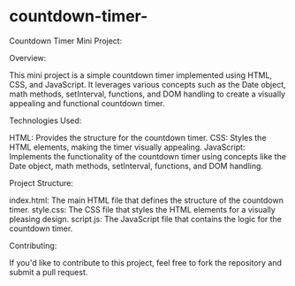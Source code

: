 # countdown-timer-


Countdown Timer Mini Project:

Overview: 

This mini project is a simple countdown timer implemented using HTML, CSS, and JavaScript. It leverages various concepts such as the Date object, math methods, setInterval, functions, and DOM handling to create a visually appealing and functional countdown timer.

Technologies Used: 

HTML: Provides the structure for the countdown timer.
CSS: Styles the HTML elements, making the timer visually appealing.
JavaScript: Implements the functionality of the countdown timer using concepts like the Date object, math methods, setInterval, functions, and DOM handling.

Project Structure: 

index.html: The main HTML file that defines the structure of the countdown timer.
style.css: The CSS file that styles the HTML elements for a visually pleasing design.
script.js: The JavaScript file that contains the logic for the countdown timer.

Contributing:

If you'd like to contribute to this project, feel free to fork the repository and submit a pull request.
